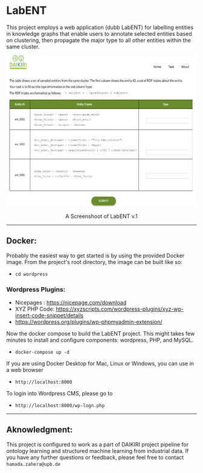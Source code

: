 # LabENT
This project employs a web application (dubb LabENT) for labelling entities in knowledge graphs that enable users to annotate selected entities based on clustering, then propagate the major type to all other entities within the same cluster. 



<p align="center">
<img src="data/labENT1.png" width="650" height="400">
</p>
<p align="center">A Screenshoot of LabENT v.1</p>

---
## Docker:
Probably the easiest way to get started is by using the provided Docker image. From the project's root directory, the image can be built like so:
* `cd wordpress`

### Wordpress Plugins: 
* Nicepages : https://nicepage.com/download 
* XYZ PHP Code: https://xyzscripts.com/wordpress-plugins/xyz-wp-insert-code-snippet/details 
* https://wordpress.org/plugins/wp-phpmyadmin-extension/

Now the docker compose to build the LabENT project. This might takes few minutes to install and configure components: wordpress, PHP, and MySQL.
* `docker-compose up -d` 

If you are using Docker Desktop for Mac, Linux or Windows, you can use in a web browser
* `http://localhost:8000` 

To login into Wordpress CMS, please go to 
* `http://localhost:8000/wp-logn.php`

---
## Aknowledgment: 
This project is configured to work as a part of DAIKIRI project pipeline for ontology learning and structured machine learning from industrial data. If you have any further questions or feedback, please feel free to contact `hamada.zahera@upb.de`






